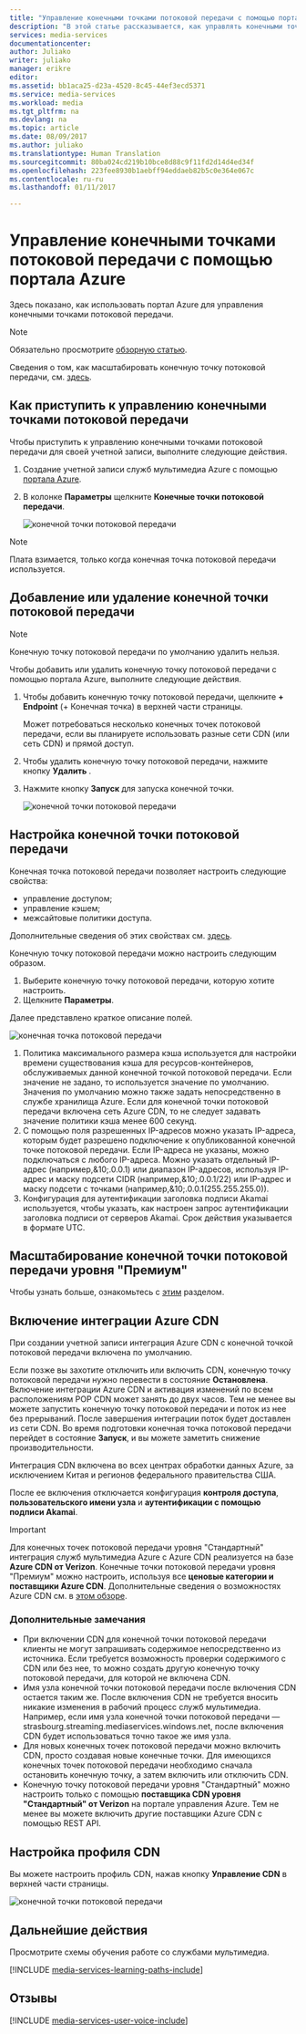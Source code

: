 ```yaml
---
title: "Управление конечными точками потоковой передачи с помощью портала Azure | Документация Майкрософт"
description: "В этой статье рассказывается, как управлять конечными точками потоковой передачи с помощью портала Azure."
services: media-services
documentationcenter: 
author: Juliako
writer: juliako
manager: erikre
editor: 
ms.assetid: bb1aca25-d23a-4520-8c45-44ef3ecd5371
ms.service: media-services
ms.workload: media
ms.tgt_pltfrm: na
ms.devlang: na
ms.topic: article
ms.date: 08/09/2017
ms.author: juliako
ms.translationtype: Human Translation
ms.sourcegitcommit: 80ba024cd219b10bce8d88c9f11fd2d14d4ed34f
ms.openlocfilehash: 223fee8930b1aebff94eddaeb82b5c0e364e067c
ms.contentlocale: ru-ru
ms.lasthandoff: 01/11/2017

---
```



# <a name="manage-streaming-endpoints-with-the-azure-portal"></a>Управление конечными точками потоковой передачи с помощью портала Azure

Здесь показано, как использовать портал Azure для управления конечными точками потоковой передачи. 

>[!NOTE]
>Обязательно просмотрите [обзорную статью](media-services-streaming-endpoints-overview.md). 

Сведения о том, как масштабировать конечную точку потоковой передачи, см. [здесь](media-services-portal-scale-streaming-endpoints.md).

## <a name="start-managing-streaming-endpoints"></a>Как приступить к управлению конечными точками потоковой передачи 

Чтобы приступить к управлению конечными точками потоковой передачи для своей учетной записи, выполните следующие действия.

1. Создание учетной записи служб мультимедиа Azure с помощью [портала Azure](https://portal.azure.com/).
2. В колонке **Параметры** щелкните **Конечные точки потоковой передачи**.
   
    ![конечной точки потоковой передачи](./media/media-services-portal-manage-streaming-endpoints/media-services-manage-streaming-endpoints1.png)

> [!NOTE]
> Плата взимается, только когда конечная точка потоковой передачи используется.

## <a name="adddelete-a-streaming-endpoint"></a>Добавление или удаление конечной точки потоковой передачи

>[!NOTE]
>Конечную точку потоковой передачи по умолчанию удалить нельзя.

Чтобы добавить или удалить конечную точку потоковой передачи с помощью портала Azure, выполните следующие действия.

1. Чтобы добавить конечную точку потоковой передачи, щелкните **+ Endpoint** (+ Конечная точка) в верхней части страницы. 

    Может потребоваться несколько конечных точек потоковой передачи, если вы планируете использовать разные сети CDN (или сеть CDN) и прямой доступ.

2. Чтобы удалить конечную точку потоковой передачи, нажмите кнопку **Удалить** .      
3. Нажмите кнопку **Запуск** для запуска конечной точки.
   
    ![конечной точки потоковой передачи](./media/media-services-portal-manage-streaming-endpoints/media-services-manage-streaming-endpoints2.png)


## <a id="configure_streaming_endpoints"></a>Настройка конечной точки потоковой передачи
Конечная точка потоковой передачи позволяет настроить следующие свойства:

* управление доступом;
* управление кэшем;
* межсайтовые политики доступа.

Дополнительные сведения об этих свойствах см. [здесь](https://docs.microsoft.com/rest/api/media/operations/streamingendpoint).

Конечную точку потоковой передачи можно настроить следующим образом.

1. Выберите конечную точку потоковой передачи, которую хотите настроить.
2. Щелкните **Параметры**.

Далее представлено краткое описание полей.

![конечная точка потоковой передачи](./media/media-services-portal-manage-streaming-endpoints/media-services-manage-streaming-endpoints4.png)

1. Политика максимального размера кэша используется для настройки времени существования кэша для ресурсов-контейнеров, обслуживаемых данной конечной точкой потоковой передачи. Если значение не задано, то используется значение по умолчанию. Значения по умолчанию можно также задать непосредственно в службе хранилища Azure. Если для конечной точки потоковой передачи включена сеть Azure CDN, то не следует задавать значение политики кэша менее 600 секунд.  
2. С помощью поля разрешенных IP-адресов можно указать IP-адреса, которым будет разрешено подключение к опубликованной конечной точке потоковой передачи. Если IP-адреса не указаны, можно подключаться с любого IP-адреса. Можно указать отдельный IP-адрес (например,&10;.0.0.1) или диапазон IP-адресов, используя IP-адрес и маску подсети CIDR (например,&10;.0.0.1/22) или IP-адрес и маску подсети с точками (например,&10;.0.0.1(255.255.255.0)).
3. Конфигурация для аутентификации заголовка подписи Akamai используется, чтобы указать, как настроен запрос аутентификации заголовка подписи от серверов Akamai. Срок действия указывается в формате UTC.

## <a name="scale-your-premium-streaming-endpoint"></a>Масштабирование конечной точки потоковой передачи уровня "Премиум"

Чтобы узнать больше, ознакомьтесь с [этим](media-services-portal-scale-streaming-endpoints.md) разделом.

## <a id="enable_cdn"></a>Включение интеграции Azure CDN

При создании учетной записи интеграция Azure CDN с конечной точкой потоковой передачи включена по умолчанию.

Если позже вы захотите отключить или включить CDN, конечную точку потоковой передачи нужно перевести в состояние **Остановлена**. Включение интеграции Azure CDN и активация изменений по всем расположениям POP CDN может занять до двух часов. Тем не менее вы можете запустить конечную точку потоковой передачи и поток из нее без прерываний. После завершения интеграции поток будет доставлен из сети CDN. Во время подготовки конечная точка потоковой передачи перейдет в состояние **Запуск**, и вы можете заметить снижение производительности.

Интеграция CDN включена во всех центрах обработки данных Azure, за исключением Китая и регионов федерального правительства США.

После ее включения отключается конфигурация **контроля доступа**, **пользовательского имени узла** и **аутентификации с помощью подписи Akamai**.
 
> [!IMPORTANT]
> Для конечных точек потоковой передачи уровня "Стандартный" интеграция служб мультимедиа Azure с Azure CDN реализуется на базе **Azure CDN от Verizon**. Конечные точки потоковой передачи уровня "Премиум" можно настроить, используя все **ценовые категории и поставщики Azure CDN**. Дополнительные сведения о возможностях Azure CDN см. в [этом обзоре](../cdn/cdn-overview.md).
 
### <a name="additional-considerations"></a>Дополнительные замечания

* При включении CDN для конечной точки потоковой передачи клиенты не могут запрашивать содержимое непосредственно из источника. Если требуется возможность проверки содержимого с CDN или без нее, то можно создать другую конечную точку потоковой передачи, для которой не включена CDN.
* Имя узла конечной точки потоковой передачи после включения CDN остается таким же. После включения CDN не требуется вносить никакие изменения в рабочий процесс служб мультимедиа. Например, если имя узла конечной точки потоковой передачи — strasbourg.streaming.mediaservices.windows.net, после включения CDN будет использоваться точно такое же имя узла.
* Для новых конечных точек потоковой передачи можно включить CDN, просто создавая новые конечные точки. Для имеющихся конечных точек потоковой передачи необходимо сначала остановить конечную точку, а затем включить или отключить CDN.
* Конечную точку потоковой передачи уровня "Стандартный" можно настроить только с помощью **поставщика CDN уровня "Стандартный" от Verizon** на портале управления Azure. Тем не менее вы можете включить другие поставщики Azure CDN с помощью REST API.

## <a name="configure-cdn-profile"></a>Настройка профиля CDN

Вы можете настроить профиль CDN, нажав кнопку **Управление CDN** в верхней части страницы.

![конечной точки потоковой передачи](./media/media-services-portal-manage-streaming-endpoints/media-services-manage-streaming-endpoints6.png)

## <a name="next-steps"></a>Дальнейшие действия
Просмотрите схемы обучения работе со службами мультимедиа.

[!INCLUDE [media-services-learning-paths-include](../../includes/media-services-learning-paths-include.md)]

## <a name="provide-feedback"></a>Отзывы
[!INCLUDE [media-services-user-voice-include](../../includes/media-services-user-voice-include.md)]


